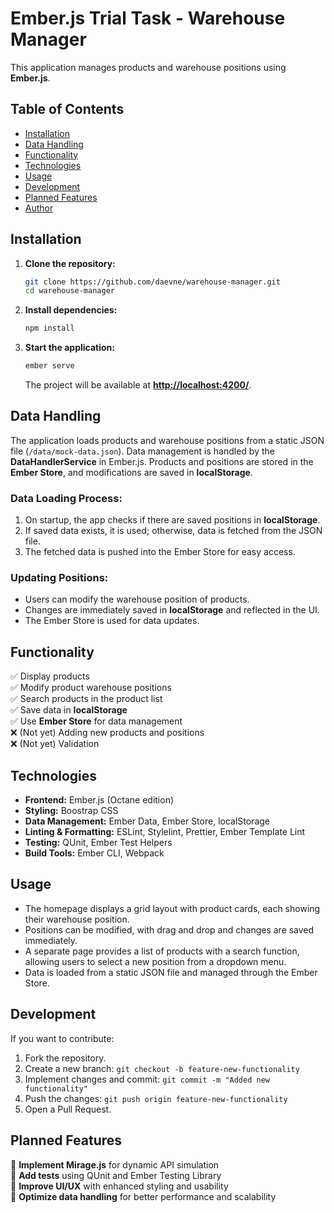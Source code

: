 # Ember.js Trial Task - Warehouse Manager

This application manages products and warehouse positions using **Ember.js**.

## Table of Contents

- [Installation](#installation)
- [Data Handling](#data-handling)
- [Functionality](#functionality)
- [Technologies](#technologies)
- [Usage](#usage)
- [Development](#development)
- [Planned Features](#planned-features)
- [Author](#author)

## Installation

1. **Clone the repository:**

   ```sh
   git clone https://github.com/daevne/warehouse-manager.git
   cd warehouse-manager
   ```

2. **Install dependencies:**

   ```sh
   npm install
   ```

3. **Start the application:**

   ```sh
   ember serve
   ```

   The project will be available at **[http://localhost:4200/](http://localhost:4200/)**.

## Data Handling

The application loads products and warehouse positions from a static JSON file (`/data/mock-data.json`). Data management is handled by the **DataHandlerService** in Ember.js. Products and positions are stored in the **Ember Store**, and modifications are saved in **localStorage**.

### Data Loading Process:

1. On startup, the app checks if there are saved positions in **localStorage**.
2. If saved data exists, it is used; otherwise, data is fetched from the JSON file.
3. The fetched data is pushed into the Ember Store for easy access.

### Updating Positions:

- Users can modify the warehouse position of products.
- Changes are immediately saved in **localStorage** and reflected in the UI.
- The Ember Store is used for data updates.

## Functionality

✅ Display products\
✅ Modify product warehouse positions\
✅ Search products in the product list\
✅ Save data in **localStorage**\
✅ Use **Ember Store** for data management\
❌ (Not yet) Adding new products and positions\
❌ (Not yet) Validation

## Technologies

- **Frontend:** Ember.js (Octane edition)
- **Styling:** Boostrap CSS
- **Data Management:** Ember Data, Ember Store, localStorage
- **Linting & Formatting:** ESLint, Stylelint, Prettier, Ember Template Lint
- **Testing:** QUnit, Ember Test Helpers
- **Build Tools:** Ember CLI, Webpack

## Usage

- The homepage displays a grid layout with product cards, each showing their warehouse position.
- Positions can be modified, with drag and drop and changes are saved immediately.
- A separate page provides a list of products with a search function, allowing users to select a new position from a dropdown menu.
- Data is loaded from a static JSON file and managed through the Ember Store.

## Development

If you want to contribute:

1. Fork the repository.
2. Create a new branch: `git checkout -b feature-new-functionality`
3. Implement changes and commit: `git commit -m "Added new functionality"`
4. Push the changes: `git push origin feature-new-functionality`
5. Open a Pull Request.

## Planned Features

🚀 **Implement Mirage.js** for dynamic API simulation\
🧪 **Add tests** using QUnit and Ember Testing Library\
📌 **Improve UI/UX** with enhanced styling and usability\
🔄 **Optimize data handling** for better performance and scalability
